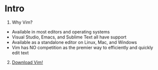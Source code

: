 # Intro
1. Why Vim?
  * Available in most editors and operating systems
  * Visual Studio, Emacs, and Sublime Text all have support
  * Available as a standalone editor on Linux, Mac, and Windows
  * Vim has NO competition as the premier way to efficiently and quickly edit text
2. [Download Vim!](https://vim.sourceforge.io/download.php)
